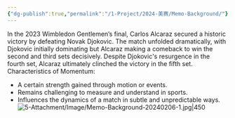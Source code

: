 ```yaml
---
{"dg-publish":true,"permalink":"/1-Project/2024-美赛/Memo-Background/"}
---
```


In the 2023 Wimbledon Gentlemen’s final, Carlos Alcaraz secured a historic victory by defeating Novak Djokovic. The match unfolded dramatically, with Djokovic initially dominating but Alcaraz making a comeback to win the second and third sets decisively. Despite Djokovic's resurgence in the fourth set, Alcaraz ultimately clinched the victory in the fifth set.
Characteristics of Momentum:
- A certain strength gained through motion or events.
- Remains challenging to measure and understand in sports.    
- Influences the dynamics of a match in subtle and unpredictable ways.
![5-Attachment/Image/Memo-Background-20240206-1.jpg|450](/img/user/5-Attachment/Image/Memo-Background-20240206-1.jpg)